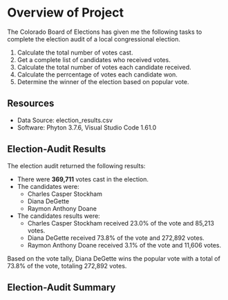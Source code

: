 # Overview of Project
The Colorado Board of Elections has given me the following tasks to complete the election audit of a local congressional election.

1. Calculate the total number of votes cast.
2. Get a complete list of candidates who received votes.
3. Calculate the total number of votes each candidate received.
4. Calculate the perrcentage of votes each candidate won.
5. Determine the winner of the election based on popular vote.

## Resources
- Data Source: election_results.csv
- Software: Phyton 3.7.6, Visual Studio Code 1.61.0

## Election-Audit Results
The election audit returned the following results:
  - There were **369,711** votes cast in the election. 
  - The candidates were:
    -   Charles Casper Stockham
    -   Diana DeGette
    -   Raymon Anthony Doane
 - The candidates results were:
    - Charles Casper Stockham received 23.0% of the vote and 85,213 votes.
    - Diana DeGette received 73.8% of the vote and 272,892 votes.
    - Raymon Anthony Doane received 3.1% of the vote and 11,606 votes.

Based on the vote tally, Diana DeGette wins the popular vote with a total of 73.8% of the vote, totaling 272,892 votes.

## Election-Audit Summary
